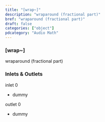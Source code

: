 ```yaml
---
title: "[wrap~]"
description: "wraparound (fractional part)"
bref: "wraparound (fractional part)"
draft: false
categories: ["object"]
pdcategory: "Audio Math"
---
```


### [wrap~]

wraparound (fractional part)

### Inlets & Outlets

inlet 0

 - dummy

outlet 0

 - dummy
 
